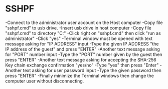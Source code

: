 # SSHPF
-Connect to the administrator user account on the Host computer
-Copy file "sshpf.cmd" to usb drive.
-Insert usb drive in host computer
-Copy file "sshpf.cmd" to directory "C:\"
-Click right on "sshpf.cmd" then click "run as administrator"
-Click "yes"
-Terminal window must be opened with text message asking for "IP ADDRESS" input
-Type the given IP ADDRESS "the IP address of the guest" and press "ENTER"
-Another text message asking for "PORT" number input
-Type the "PORT" number given by the guest then press "ENTER"
-Another text message asking for accepting the SHA-256 Key chain exchange confirmation "yes/no"
-Type "yes" then press "Enter"
-Another text asking for user password input
-Type the given password then press "ENTER"
-Finally minimize the Terminal windows then change the computer user without disconnecting.
